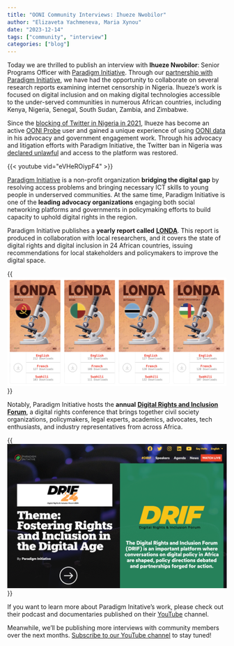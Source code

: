 ```yaml
---
title: "OONI Community Interviews: Ihueze Nwobilor"
author: "Elizaveta Yachmeneva, Maria Xynou"
date: "2023-12-14"
tags: ["community", "interview"]
categories: ["blog"]
---
```


Today we are thrilled to publish an interview with **Ihueze Nwobilor**: Senior Programs Officer with [Paradigm Initiative](https://paradigmhq.org/team/ihueze-nwobilor/). Through our [partnership with Paradigm Initiative](https://ooni.org/partners/paradigm-initiative/), we have had the opportunity to collaborate on several research reports examining internet censorship in Nigeria. Ihueze’s work is focused on digital inclusion and on making digital technologies accessible to the under-served communities in numerous African countries, including Kenya, Nigeria, Senegal, South Sudan, Zambia, and Zimbabwe. 

Since the [blocking of Twitter in Nigeria in 2021](https://www.accessnow.org/press-release/nigeria-blocks-twitter-keepiton/), Ihueze has become an active [OONI Probe](https://ooni.org/install/) user and gained a unique experience of using [OONI data](https://ooni.org/data/) in his advocacy and government engagement work. Through his advocacy and litigation efforts with Paradigm Initiative, the Twitter ban in Nigeria was [declared unlawful](https://www.accessnow.org/press-release/ecowas-court-nigeria-unlawful-twitter-ban/) and access to the platform was restored. 

{{< youtube vid="eVHeROiypF4" >}}

[Paradigm Initiative](https://paradigmhq.org/) is a non-profit organization **bridging the digital gap** by resolving access problems and bringing necessary ICT skills to young people in underserved communities. At the same time, Paradigm Initiative is one of the **leading advocacy organizations** engaging both social networking platforms and governments in policymaking efforts to build capacity to uphold digital rights in the region. 

Paradigm Initiative publishes a **yearly report called** **[LONDA](https://paradigmhq.org/londa/)**. This report is produced in collaboration with local researchers, and it covers the state of digital rights and digital inclusion in 24 African countries, issuing recommendations for local stakeholders and policymakers to improve the digital space. 

{{<img src="images/londa.png" title="Londa Reports" alt="Londa Reports">}}

Notably, Paradigm Initiative hosts the **annual** **[Digital Rights and Inclusion Forum](https://drif.paradigmhq.org/)**, a digital rights conference that brings together civil society organizations, policymakers, legal experts, academics, advocates, tech enthusiasts, and industry representatives from across Africa. 

{{<img src="images/drif.png" title="Digital Rights and Inclusion Forum 2024" alt="DRIF">}}

If you want to learn more about Paradigm Initative’s work, please check out their podcast and documentaries published on their [YouTube](https://www.youtube.com/@ParadigmHQ/playlists) channel. 

Meanwhile, we’ll be publishing more interviews with community members over the next months. [Subscribe to our YouTube channel](https://www.youtube.com/channel/UCQhDgj9wBf4_w5bWFvLlq-w?sub_confirmation=1) to stay tuned! 
